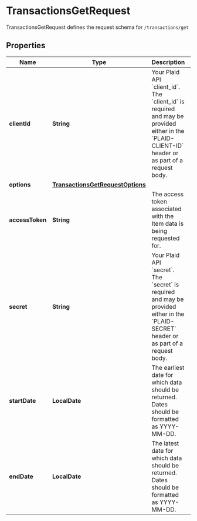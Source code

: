 

# TransactionsGetRequest

TransactionsGetRequest defines the request schema for `/transactions/get`

## Properties

| Name | Type | Description | Notes |
|------------ | ------------- | ------------- | -------------|
|**clientId** | **String** | Your Plaid API &#x60;client_id&#x60;. The &#x60;client_id&#x60; is required and may be provided either in the &#x60;PLAID-CLIENT-ID&#x60; header or as part of a request body. |  [optional] |
|**options** | [**TransactionsGetRequestOptions**](TransactionsGetRequestOptions.md) |  |  [optional] |
|**accessToken** | **String** | The access token associated with the Item data is being requested for. |  |
|**secret** | **String** | Your Plaid API &#x60;secret&#x60;. The &#x60;secret&#x60; is required and may be provided either in the &#x60;PLAID-SECRET&#x60; header or as part of a request body. |  [optional] |
|**startDate** | **LocalDate** | The earliest date for which data should be returned. Dates should be formatted as YYYY-MM-DD. |  |
|**endDate** | **LocalDate** | The latest date for which data should be returned. Dates should be formatted as YYYY-MM-DD. |  |



